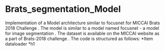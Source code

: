 # Brats_segmentation_Model
Implementation of a Model architecture similar to focusnet for MICCAI Brats 2018 Challenge . 
The model is similar to a model named focusnet - a model for image segmentation . 
The dataset is available on the MICCAI website as a part of Brats-2018 challenge . 
The code is structured as follows:
*Item dataloader
 *h1


